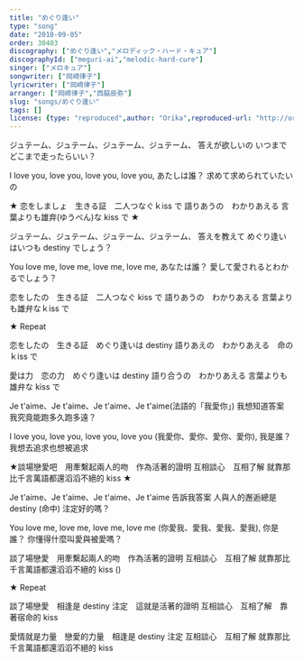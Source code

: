 ```yaml
---
title: "めぐり逢い"
type: "song"
date: "2010-09-05"
order: 30403
discography: ["めぐり逢い","メロディック・ハード・キュア"]
discographyId: ["meguri-ai","melodic-hard-cure"]
singer: ["メロキュア"]
songwriter: ["岡崎律子"]
lyricwriter: ["岡崎律子"]
arranger: ["岡崎律子","西脇辰弥"]
slug: "songs/めぐり逢い"
tags: []
license: {type: "reproduced",author: "Orika",reproduced-url: "http://orikamushi.myweb.hinet.net/",reproduced-website: "織歌蟲網站"}
---
```


ジュテーム、ジュテーム、ジュテーム、ジュテーム、
答えが欲しいの 
いつまでどこまで走ったらいい？ 

I love you, love you, love you, love you, 
あたしは誰？ 
求めて求められていたいの 

★ 恋をしましょ　生きる証　二人つなぐｋiss で 
語りあうの　わかりあえる 
言葉よりも雄弃(ゆうべん)な kiss で ★ 

ジュテーム、ジュテーム、ジュテーム、ジュテーム、
答えを教えて 
めぐり逢いはいつも destiny でしょう？ 

You love me, love me, love me, love me, 
あなたは誰？ 
愛して愛されるとわかるでしょう？ 

恋をしたの　生きる証　二人つなぐ kiss で 
語りあうの　わかりあえる 
言葉よりも雄弁なｋiss で 

★ Repeat 

恋をしたの　生きる証　めぐり逢いは destiny 
語りあえの　わかりあえる　命のｋiss で 

愛は力　恋の力　めぐり逢いは destiny 
語り合うの　わかりあえる 
言葉よりも雄弁な kiss で

Je t'aime、Je t'aime、Je t'aime、Je t'aime(法語的「我愛你」)
我想知道答案
我究竟能跑多久跑多遠？ 

I love you, love you, love you, love you (我愛你、愛你、愛你、愛你),
我是誰？ 
我想去追求也想被追求

★談場戀愛吧　用牽繫起兩人的吻　作為活著的證明
互相談心　互相了解
就靠那比千言萬語都還滔滔不絕的 kiss ★ 

Je t'aime、Je t'aime、Je t'aime、Je t'aime
告訴我答案
人與人的邂逅總是 destiny (命中) 注定好的嗎？ 

You love me, love me, love me, love me (你愛我、愛我、愛我、愛我), 
你是誰？ 
你懂得什麼叫愛與被愛嗎？ 

談了場戀愛　用牽繫起兩人的吻　作為活著的證明
互相談心　互相了解
就靠那比千言萬語都還滔滔不絕的 kiss ()

★ Repeat 

談了場戀愛　相逢是 destiny 注定　這就是活著的證明
互相談心　互相了解　靠著宿命的 kiss

愛情就是力量　戀愛的力量　相逢是 destiny 注定
互相談心　互相了解
就靠那比千言萬語都還滔滔不絕的 kiss
